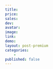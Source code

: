 ```yaml
---
title: 
price: 
sales: 
dev: 
avatar: 
image: 
link: 
demo: 
layout: post-premium
categories:
    - 
published: false
---
```


